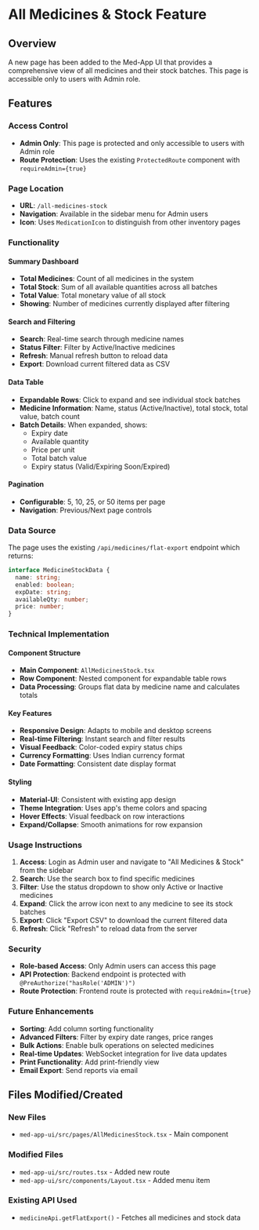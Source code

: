 # All Medicines & Stock Feature

## Overview
A new page has been added to the Med-App UI that provides a comprehensive view of all medicines and their stock batches. This page is accessible only to users with Admin role.

## Features

### Access Control
- **Admin Only**: This page is protected and only accessible to users with Admin role
- **Route Protection**: Uses the existing `ProtectedRoute` component with `requireAdmin={true}`

### Page Location
- **URL**: `/all-medicines-stock`
- **Navigation**: Available in the sidebar menu for Admin users
- **Icon**: Uses `MedicationIcon` to distinguish from other inventory pages

### Functionality

#### Summary Dashboard
- **Total Medicines**: Count of all medicines in the system
- **Total Stock**: Sum of all available quantities across all batches
- **Total Value**: Total monetary value of all stock
- **Showing**: Number of medicines currently displayed after filtering

#### Search and Filtering
- **Search**: Real-time search through medicine names
- **Status Filter**: Filter by Active/Inactive medicines
- **Refresh**: Manual refresh button to reload data
- **Export**: Download current filtered data as CSV

#### Data Table
- **Expandable Rows**: Click to expand and see individual stock batches
- **Medicine Information**: Name, status (Active/Inactive), total stock, total value, batch count
- **Batch Details**: When expanded, shows:
  - Expiry date
  - Available quantity
  - Price per unit
  - Total batch value
  - Expiry status (Valid/Expiring Soon/Expired)

#### Pagination
- **Configurable**: 5, 10, 25, or 50 items per page
- **Navigation**: Previous/Next page controls

### Data Source
The page uses the existing `/api/medicines/flat-export` endpoint which returns:
```typescript
interface MedicineStockData {
  name: string;
  enabled: boolean;
  expDate: string;
  availableQty: number;
  price: number;
}
```

### Technical Implementation

#### Component Structure
- **Main Component**: `AllMedicinesStock.tsx`
- **Row Component**: Nested component for expandable table rows
- **Data Processing**: Groups flat data by medicine name and calculates totals

#### Key Features
- **Responsive Design**: Adapts to mobile and desktop screens
- **Real-time Filtering**: Instant search and filter results
- **Visual Feedback**: Color-coded expiry status chips
- **Currency Formatting**: Uses Indian currency format
- **Date Formatting**: Consistent date display format

#### Styling
- **Material-UI**: Consistent with existing app design
- **Theme Integration**: Uses app's theme colors and spacing
- **Hover Effects**: Visual feedback on row interactions
- **Expand/Collapse**: Smooth animations for row expansion

### Usage Instructions

1. **Access**: Login as Admin user and navigate to "All Medicines & Stock" from the sidebar
2. **Search**: Use the search box to find specific medicines
3. **Filter**: Use the status dropdown to show only Active or Inactive medicines
4. **Expand**: Click the arrow icon next to any medicine to see its stock batches
5. **Export**: Click "Export CSV" to download the current filtered data
6. **Refresh**: Click "Refresh" to reload data from the server

### Security
- **Role-based Access**: Only Admin users can access this page
- **API Protection**: Backend endpoint is protected with `@PreAuthorize("hasRole('ADMIN')")`
- **Route Protection**: Frontend route is protected with `requireAdmin={true}`

### Future Enhancements
- **Sorting**: Add column sorting functionality
- **Advanced Filters**: Filter by expiry date ranges, price ranges
- **Bulk Actions**: Enable bulk operations on selected medicines
- **Real-time Updates**: WebSocket integration for live data updates
- **Print Functionality**: Add print-friendly view
- **Email Export**: Send reports via email

## Files Modified/Created

### New Files
- `med-app-ui/src/pages/AllMedicinesStock.tsx` - Main component

### Modified Files
- `med-app-ui/src/routes.tsx` - Added new route
- `med-app-ui/src/components/Layout.tsx` - Added menu item

### Existing API Used
- `medicineApi.getFlatExport()` - Fetches all medicines and stock data 